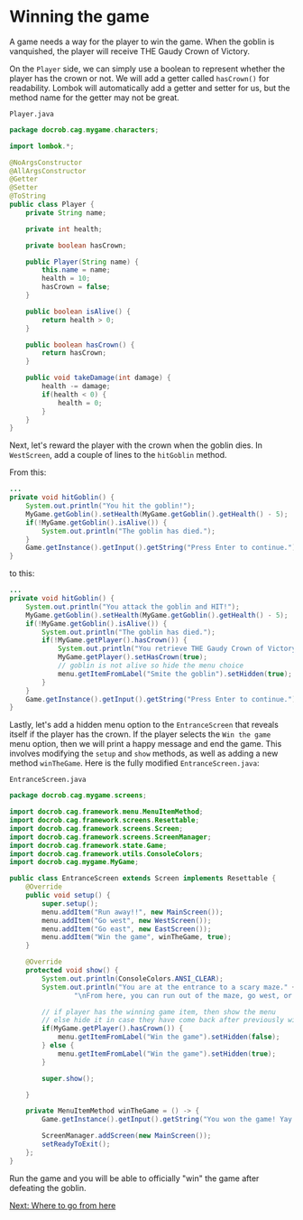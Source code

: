 # Winning the game

A game needs a way for the player to win the game. When the goblin is vanquished, the player will receive THE Gaudy Crown of Victory.

On the `Player` side, we can simply use a boolean to represent whether the player has the crown or not. We will add a getter called `hasCrown()` for readability. Lombok will automatically add a getter and setter for us, but the method name for the getter may not be great.

`Player.java`
```java
package docrob.cag.mygame.characters;

import lombok.*;

@NoArgsConstructor
@AllArgsConstructor
@Getter
@Setter
@ToString
public class Player {
    private String name;

    private int health;

    private boolean hasCrown;

    public Player(String name) {
        this.name = name;
        health = 10;
        hasCrown = false;
    }

    public boolean isAlive() {
        return health > 0;
    }

    public boolean hasCrown() {
        return hasCrown;
    }

    public void takeDamage(int damage) {
        health -= damage;
        if(health < 0) {
            health = 0;
        }
    }
}
```

Next, let's reward the player with the crown when the goblin dies. In `WestScreen`, add a couple of lines to the `hitGoblin` method.

From this:
```java
...
private void hitGoblin() {
    System.out.println("You hit the goblin!");
    MyGame.getGoblin().setHealth(MyGame.getGoblin().getHealth() - 5);
    if(!MyGame.getGoblin().isAlive()) {
        System.out.println("The goblin has died.");
    }
    Game.getInstance().getInput().getString("Press Enter to continue.");
}
```

to this:
```java
...
private void hitGoblin() {
    System.out.println("You attack the goblin and HIT!");
    MyGame.getGoblin().setHealth(MyGame.getGoblin().getHealth() - 5);
    if(!MyGame.getGoblin().isAlive()) {
        System.out.println("The goblin has died.");
        if(!MyGame.getPlayer().hasCrown()) {
            System.out.println("You retrieve THE Gaudy Crown of Victory from the goblin's twitching corpse.");
            MyGame.getPlayer().setHasCrown(true);
            // goblin is not alive so hide the menu choice
            menu.getItemFromLabel("Smite the goblin").setHidden(true);
        }
    }
    Game.getInstance().getInput().getString("Press Enter to continue.");
}
```

Lastly, let's add a hidden menu option to the `EntranceScreen` that reveals itself if the player has the crown. If the player selects the `Win the game` menu option, then we will print a happy message and end the game. This involves modifying the `setup` and `show` methods, as well as adding a new method `winTheGame`. Here is the fully modified `EntranceScreen.java`:

`EntranceScreen.java`

```java
package docrob.cag.mygame.screens;

import docrob.cag.framework.menu.MenuItemMethod;
import docrob.cag.framework.screens.Resettable;
import docrob.cag.framework.screens.Screen;
import docrob.cag.framework.screens.ScreenManager;
import docrob.cag.framework.state.Game;
import docrob.cag.framework.utils.ConsoleColors;
import docrob.cag.mygame.MyGame;

public class EntranceScreen extends Screen implements Resettable {
    @Override
    public void setup() {
        super.setup();
        menu.addItem("Run away!!", new MainScreen());
        menu.addItem("Go west", new WestScreen());
        menu.addItem("Go east", new EastScreen());
        menu.addItem("Win the game", winTheGame, true);
    }

    @Override
    protected void show() {
        System.out.println(ConsoleColors.ANSI_CLEAR);
        System.out.println("You are at the entrance to a scary maze." +
                "\nFrom here, you can run out of the maze, go west, or go east.");

        // if player has the winning game item, then show the menu
        // else hide it in case they have come back after previously winning
        if(MyGame.getPlayer().hasCrown()) {
            menu.getItemFromLabel("Win the game").setHidden(false);
        } else {
            menu.getItemFromLabel("Win the game").setHidden(true);
        }

        super.show();

    }

    private MenuItemMethod winTheGame = () -> {
        Game.getInstance().getInput().getString("You won the game! Yay...\n\nPress Enter to continue.");

        ScreenManager.addScreen(new MainScreen());
        setReadyToExit();
    };
}
```

Run the game and you will be able to officially "win" the game after defeating the goblin.

[Next: Where to go from here](nextsteps.md)